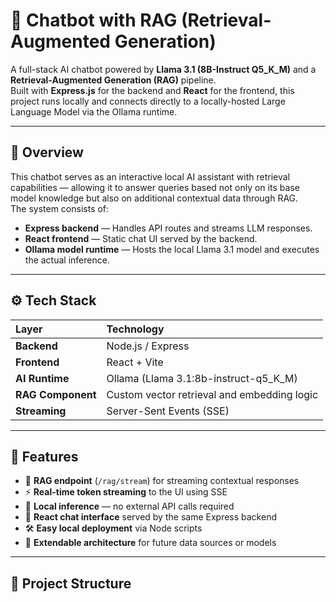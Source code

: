 # 🤖 Chatbot with RAG (Retrieval-Augmented Generation)

A full-stack AI chatbot powered by **Llama 3.1 (8B-Instruct Q5_K_M)** and a **Retrieval-Augmented Generation (RAG)** pipeline.  
Built with **Express.js** for the backend and **React** for the frontend, this project runs locally and connects directly to a locally-hosted Large Language Model via the Ollama runtime.

---

## 🧠 Overview

This chatbot serves as an interactive local AI assistant with retrieval capabilities — allowing it to answer queries based not only on its base model knowledge but also on additional contextual data through RAG.  
The system consists of:

- **Express backend** — Handles API routes and streams LLM responses.  
- **React frontend** — Static chat UI served by the backend.  
- **Ollama model runtime** — Hosts the local Llama 3.1 model and executes the actual inference.  

---

## ⚙️ Tech Stack

| Layer | Technology |
|:------|:------------|
| **Backend** | Node.js / Express |
| **Frontend** | React + Vite |
| **AI Runtime** | Ollama (Llama 3.1:8b-instruct-q5_K_M) |
| **RAG Component** | Custom vector retrieval and embedding logic |
| **Streaming** | Server-Sent Events (SSE) |

---

## 🚀 Features

- 🔄 **RAG endpoint** (`/rag/stream`) for streaming contextual responses  
- ⚡ **Real-time token streaming** to the UI using SSE  
- 💾 **Local inference** — no external API calls required  
- 🧩 **React chat interface** served by the same Express backend  
- 🛠️ **Easy local deployment** via Node scripts  
- 🧱 **Extendable architecture** for future data sources or models  

---

## 📁 Project Structure


